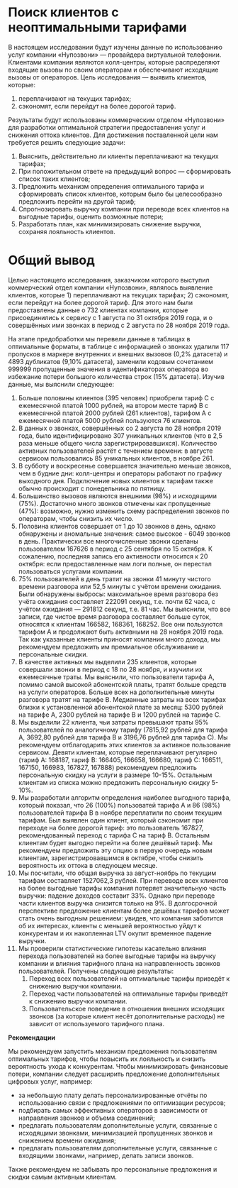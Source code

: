 # Поиск клиентов с неоптимальными тарифами

В настоящем исследовании будут изучены данные по использованию услуг компании «Нупозвони» — провайдера виртуальной телефонии. Клиентами компании являются колл-центры, которые распределяют входящие вызовы по своим операторам и обеспечивают исходящие вызовы от операторов. Цель исследования — выявить клиентов, которые:
1. переплачивают на текущих тарифах; 
2. сэкономят, если перейдут на более дорогой тариф.

Результаты будут использованы коммерческим отделом «Нупозвони» для разработки оптимальной стратегии предоставления услуг и снижения оттока клиентов. Для достижения поставленной цели нам требуется решить следующие задачи:
1. Выяснить, действительно ли клиенты переплачивают на текущих тарифах;
2. При положительном ответе на предыдущий вопрос — сформировать список таких клиентов;
3. Предложить механизм определения оптимального тарифа и сформировать список клиентов, которым было бы целесообразно предложить перейти на другой тариф;
4. Спрогнозировать выручку компании при переводе всех клиентов на выгодные тарифы, оценить возможные потери;
5. Разработать план, как минимизировать снижение выручки, сохраняя лояльность клиентов. 

# Общий вывод

Целью настоящего исследования, заказчиком которого выступил коммерческий отдел компании «Нупозвони», являлось выявление клиентов, которые 1) переплачивают на текущих тарифах; 2) сэкономят, если перейдут на более дорогой тариф. Для этого нам были предоставлены данные о 732 клиентах компании, которые присоединились к сервису с 1 августа по 31 октября 2019 года, и о совершённых ими звонках в период с 2 августа по 28 ноября 2019 года.

На этапе предобработки мы перевели данные в таблицах в оптимальные форматы, в таблице с информацией о звонках удалили 117 пропусков в маркере внутренних и внешних вызовов (0,2% датасета) и 4893 дубликатов (9,10% датасета), заменили кодовым сочетанием 999999 пропущенные значения в идентификаторах оператора во избежание потери большого количества строк (15% датасета). Изучив данные, мы выяснили следующее:
1. Больше половины клиентов (395 человек) приобрели тариф С с ежемесячной платой 1000 рублей, на втором месте тариф B с ежемесячной платой 2000 рублей (261 клиентов), тарифом А с ежемесячной платой 5000 рублей пользуются 76 клиентов.
2. В данных о звонках, совершённых со 2 августа по 28 ноября 2019 года, было идентифицировано 307 уникальных клиентов (что в 2,5 раза меньше общего числа зарегистрировавшихся). Количество активных пользователей растёт с течением времени: в августе сервисом пользовались 85 уникальных клиентов, в ноябре 261.
3. В субботу и воскресенье совершается значительно меньше звонков, чем в будние дни: колл-центры и операторы работают по графику выходного дня. Подключение новых клиентов к тарифам также обычно происходит с понедельника по пятницу.
4. Большинство вызовов являются внешними (98%) и исходящими (75%). Достаточно много звонков отмечены как пропущенные (47%): возможно, нужно изменить схему распределения звонков по операторам, чтобы снизить их число.
5. Половина клиентов совершает от 1 до 10 звонков в день, однако обнаружены и аномальные значения: самое высокое - 6049 звонков в день. Практически все многочисленные звонки сделаны пользователем 167626 в период с 25 сентября по 15 октября. К сожалению, последняя запись его активности относится к 20 октября: если предоставленные нам логи полные, он перестал пользоваться услугами компании.
6. 75% пользователей в день тратит на звонки 41 минуту чистого времени разговора или 52,5 минуты с учётом времени ожидания. Были обнаружены выбросы: максимальное время разговора без учёта ожидания составляет 222091 секунд, т.е. почти 62 часа, с учётом ожидания — 291812 секунд, т.е. 81 час. Мы выяснили, что все записи, где чистое время разговора составляет больше суток, относятся к клиентам 166582, 168361, 168252. Все они пользуются тарифом А и продолжают быть активными на 28 ноября 2019 года. Так как указанные клиенты приносят компании много дохода, мы рекомендуем предложить им премиальное обслуживание и персональные скидки.
7. В качестве активных мы выделили 235 клиентов, которые совершали звонки в период с 18 по 28 ноября, и изучили их ежемесячные траты. Мы выяснили, что пользователи тарифа А, помимо самой высокой абонентской платы, тратят больше средств на услуги операторов. Больше всех на дополнительные минуты разговора тратят на тарифе В. Медианные затраты на всех тарифах близки к установленной абонентской плате за месяц: 5300 рублей на тарифе А, 2300 рублей на тарифе B и 1200 рублей на тарифе С.
8. Мы выделили 22 клиента, чьи затраты превышают траты 95% пользователей по аналогичному тарифу (7815,92 рублей для тарифа А, 3692,80 рублей для тарифа B и 3196,76 рублей для тарифа С). Мы рекомендуем отблагодарить этих клиентов за активное пользование сервисом. Девяти клиентам, которые переплачивают регулярно (тариф А: 168187, тариф В: 166405, 166658, 166680, тариф С: 166511, 167150, 166983, 167827, 167888) рекомендуем предложить персональную скидку на услуги в размере 10-15%. Остальным клиентам из списка можно предложить персональную скидку 5-10%.
9. Мы разработали алгоритм определения наиболее выгодного тарифа, который показал, что 26 (100%) пользоватей тарифа А и 86 (98%) пользователей тарифа В в ноябре переплатили по своим текущим тарифам. Был выявлен один клиент, который сэкономит при переходе на более дорогой тариф: это пользователь 167827, рекомендованный переход с тарифа С на тариф В. Остальным клиентам будет выгодно перейти на более дешёвый тариф. Мы рекомендуем предложить эту опцию в первую очередь новым клиентам, зарегистрировавшимся в октябре, чтобы снизить вероятность их оттока в следующем месяце.
10. Мы посчитали, что общая выручка за август-ноябрь по текущим тарифам составляет 1527062,3 рублей. При переводе всех клиентов на более выгодные тарифы компания потеряет значительную часть выручки: падение доходов составит 33%. Однако при переводе части клиентов выручка снизится только на 9%. В долгосрочной перспективе предложение клиентам более дешёвых тарифов может стать очень выгодным решением: увидев, что компания заботится об их интересах, клиенты с меньшей вероятностью уйдут к конкурентам и их накопленная LTV окупит временное падение выручки.
11. Мы проверили статистические гипотезы касательно влияния перехода пользователей на более выгодные тарифы на выручку компании и влияния тарифного плана на направленность звонков пользователей. Получены следующие результаты:
    1. Переход всех пользователей на оптимальные тарифы приведёт к снижению выручки компании.
    2. Переход части пользователей на оптимальные тарифы приведёт к снижению выручки компании.
    3. Пользовательское поведение в отношении внешних исходящих звонков (за которые клиент несёт дополнительные расходы) не зависит от используемого тарифного плана.

**Рекомендации**

Мы рекомендуем запустить механизм предложения пользователям оптимальных тарифов, чтобы повысить их лояльность и снизить вероятность ухода к конкурентам. Чтобы минимизировать финансовые потери, компании следует расширить предложение дополнительных цифровых услуг, например:
- за небольшую плату делать персонализированные отчёты по использованию связи с предложениями по оптимизации ресурсов;
- подбирать самых эффективных операторов в зависимости от направления звонков и объема соединений;
- предлагать пользователям дополнительные услуги, связанные с исходящими звонками, минимизацией пропущенных звонков и снижением времени ожидания;
- предлагать пользователям дополнительные услуги, связанные с входящими звонками, например, делать записи звонков.

Также рекомендуем не забывать про персональные предложения и скидки самым активным клиентам.
